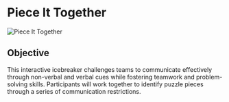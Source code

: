 # Piece It Together
![Piece It Together](piece-it-together.jpg)
## Objective
This interactive icebreaker challenges teams to communicate effectively through non-verbal and verbal cues while fostering teamwork and problem-solving skills. Participants will work together to identify puzzle pieces through a series of communication restrictions.
